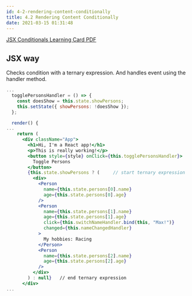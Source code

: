 ```yaml
---
id: 4-2-rendering-content-conditionally
title: 4.2 Rendering Content Conditionally
date: 2021-03-15 01:31:48
---
```


[JSX Conditionals Learning Card PDF](../pdf/4-2-jsx-conditionals-learning-card.pdf)

## JSX way

Checks condition with a ternary expression. And handles event using the handler method.

```jsx title="App.js" {2-5,13,16,35}
...
  togglePersonsHandler = () => {
    const doesShow = this.state.showPersons;
    this.setState({ showPersons: !doesShow });
  };

  render() {
...
    return (
      <div className="App">
        <h1>Hi, I'm a React app!</h1>
        <p>This is really working!</p>
        <button style={style} onClick={this.togglePersonsHandler}>
          Toggle Persons
        </button>
        {this.state.showPersons ? (     // start ternary expression
          <div>
            <Person
              name={this.state.persons[0].name}
              age={this.state.persons[0].age}
            />
            <Person
              name={this.state.persons[1].name}
              age={this.state.persons[1].age}
              click={this.switchNameHandler.bind(this, "Max!")}
              changed={this.nameChangedHandler}
            >
              My hobbies: Racing
            </Person>
            <Person
              name={this.state.persons[2].name}
              age={this.state.persons[2].age}
            />
          </div>
        ) : null}   // end ternary expression
      </div>
...
```
